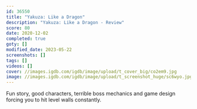 ```yaml
---
id: 36550
title: "Yakuza: Like a Dragon"
description: "Yakuza: Like a Dragon - Review"
score: 80
date: 2020-12-02
completed: true
goty: []
modified_date: 2023-05-22
screenshots: []
tags: []
videos: []
cover: //images.igdb.com/igdb/image/upload/t_cover_big/co2em9.jpg
image: //images.igdb.com/igdb/image/upload/t_screenshot_huge/sc6wyo.jpg
---
```

Fun story, good characters, terrible boss mechanics and game design forcing you to hit level walls constantly.